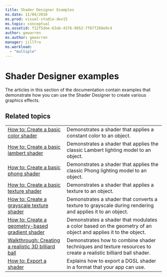 ```yaml
---
title: Shader Designer Examples
ms.date: 11/04/2016
ms.prod: visual-studio-dev15
ms.topic: conceptual
ms.assetid: f12f5dee-63ab-4376-9952-7f87f269e9c4
author: gewarren
ms.author: gewarren
manager: jillfra
ms.workload:
  - "multiple"
---
```

# Shader Designer examples

The articles in this section of the documentation contain examples that demonstrate how you can use the Shader Designer to create various graphics effects.

## Related topics

|||
|-|-|
|[How to: Create a basic color shader](../designers/how-to-create-a-basic-color-shader.md)|Demonstrates a shader that applies a constant color to an object.|
|[How to: Create a basic lambert shader](../designers/how-to-create-a-basic-lambert-shader.md)|Demonstrates a shader that applies the classic Lambert lighting model to an object.|
|[How to: Create a basic phong shader](../designers/how-to-create-a-basic-phong-shader.md)|Demonstrates a shader that applies the classic Phong lighting model to an object.|
|[How to: Create a basic texture shader](../designers/how-to-create-a-basic-texture-shader.md)|Demonstrates a shader that applies a texture to an object.|
|[How to: Create a grayscale texture shader](../designers/how-to-create-a-grayscale-texture-shader.md)|Demonstrates a shader that converts a texture to grayscale during rendering and applies it to an object.|
|[How to: Create a geometry-based gradient shader](../designers/how-to-create-a-geometry-based-gradient-shader.md)|Demonstrates a shader that modulates a color based on the geometry of an object and applies it to the object.|
|[Walkthrough: Creating a realistic 3D billiard ball](../designers/walkthrough-creating-a-realistic-3-d-billiard-ball.md)|Demonstrates how to combine shader techniques and texture resources to create a realistic billiard ball shader.|
|[How to: Export a shader](../designers/how-to-export-a-shader.md)|Explains how to export a DGSL shader in a format that your app can use.|